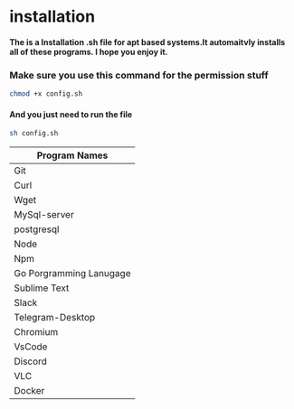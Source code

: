 # installation
#### The is a Installation .sh file for apt based systems.It automaitvly installs all of these programs. I hope you enjoy it.
### Make sure you use this command for the permission stuff
``` bash
chmod +x config.sh
```
#### And you just need to run the file 
```bash
sh config.sh
```
Program Names |
--- |
Git |
Curl |
Wget|
MySql-server | 
postgresql |
Node |
Npm | 
Go Porgramming Lanugage | 
Sublime Text |
Slack |
Telegram-Desktop |
Chromium |
VsCode |
Discord |
VLC |
Docker |
